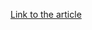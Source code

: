 [Link to the article](https://www.threatdown.com/blog/threat-actors-ride-the-hype-for-newly-released-arc-browser/)
